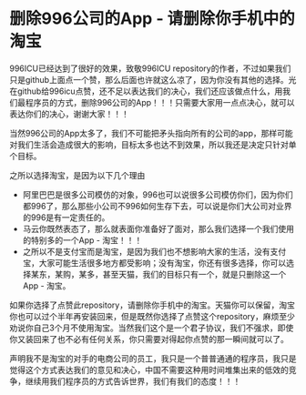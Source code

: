 # 删除996公司的App - 请删除你手机中的淘宝
996ICU已经达到了很好的效果，致敬996ICU repository的作者，不过如果我们只是github上面点一个赞，那么后面也许就这么凉了，因为你没有其他的选择。光在github给996icu点赞，还不足以表达我们的决心，我们还应该做点什么，用我们最程序员的方式，删除996公司的App！！！只需要大家用一点点决心，就可以表达你们的决心，谢谢大家！！！

当然996公司的App太多了，我们不可能把矛头指向所有的公司的app，那样可能对我们生活会造成很大的影响，目标太多也达不到效果，所以我还是决定只针对单个目标。

之所以选择淘宝，是因为以下几个理由
* 阿里巴巴是很多公司模仿的对象，996也可以说很多公司模仿你们，因为你们都996了，那么那些小公司不996如何生存下去，可以说是你们大公司对业界的996是有一定责任的。
* 马云你既然表态了，那么就表面你准备好了面对，那么我们选择一个我们使用的特别多的一个App - 淘宝！！！
* 之所以不是支付宝而是淘宝，是因为我们也不想影响大家的生活，没有支付宝，大家可能生活很多地方都受影响；没有淘宝，你还有很多选择，你可以选择某东，某购，某多，甚至天猫，我们的目标只有一个，就是只删除这一个App - 淘宝。

如果你选择了点赞此repository，请删除你手机中的淘宝。天猫你可以保留，淘宝你也可以过个半年再安装回来，但是既然你选择了点赞这个repository，麻烦至少劝说你自己3个月不使用淘宝。当然我们这个是一个君子协议，我们不强求，即使你又装回来了也不必有任何关系，你只需要对得起你点赞的那一瞬间就可以了。

声明我不是淘宝的对手的电商公司的员工，我只是一个普普通通的程序员，我只是觉得这个方式表达我们的意见和决心，中国不需要这种用时间堆集出来的低效的竞争，继续用我们程序员的方式告诉世界，我们有我们的态度！！！
